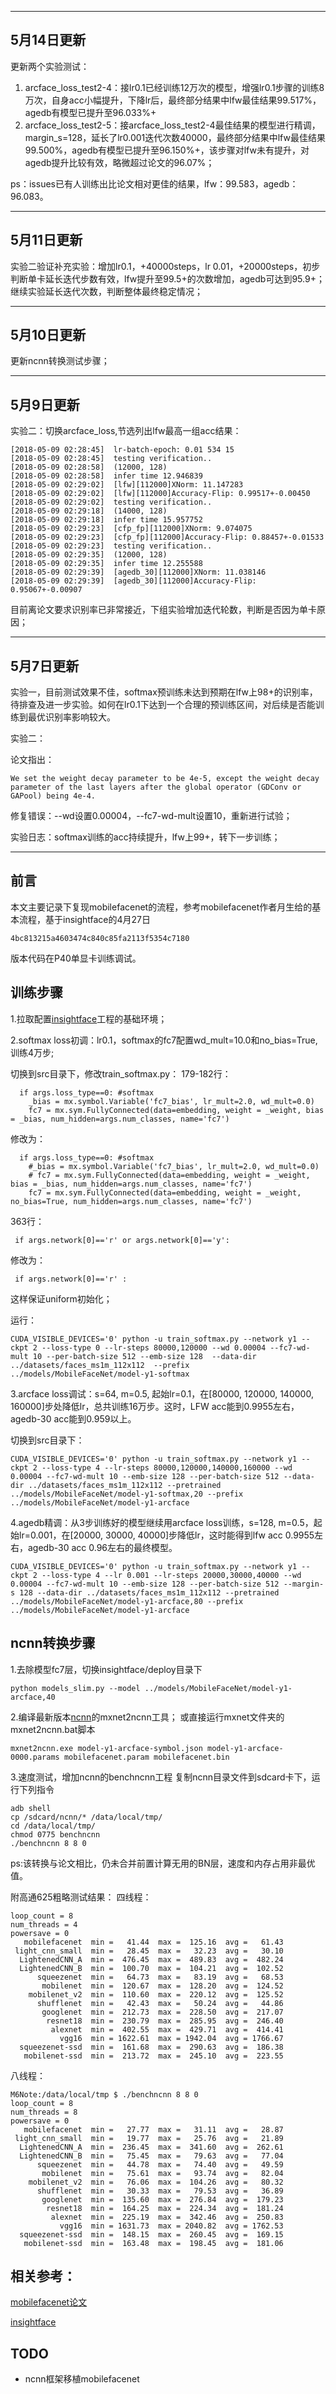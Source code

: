 
---
## 5月14日更新
更新两个实验测试：

1. arcface_loss_test2-4：接lr0.1已经训练12万次的模型，增强lr0.1步骤的训练8万次，自身acc小幅提升，下降lr后，最终部分结果中lfw最佳结果99.517%，agedb有模型已提升至96.033%+
2. arcface_loss_test2-5：接arcface_loss_test2-4最佳结果的模型进行精调，margin_s=128，延长了lr0.001迭代次数40000，最终部分结果中lfw最佳结果99.500%，agedb有模型已提升至96.150%+，该步骤对lfw未有提升，对agedb提升比较有效，略微超过论文的96.07%；

ps：issues已有人训练出比论文相对更佳的结果，lfw：99.583，agedb：96.083。



---
## 5月11日更新

实验二验证补充实验：增加lr0.1，+40000steps，lr 0.01，+20000steps，初步判断单卡延长迭代步数有效，lfw提升至99.5+的次数增加，agedb可达到95.9+；继续实验延长迭代次数，判断整体最终稳定情况；

---
## 5月10日更新

更新ncnn转换测试步骤；

---
## 5月9日更新
实验二：切换arcface_loss,节选列出lfw最高一组acc结果：

```
[2018-05-09 02:28:45]  lr-batch-epoch: 0.01 534 15
[2018-05-09 02:28:45]  testing verification..
[2018-05-09 02:28:58]  (12000, 128)
[2018-05-09 02:28:58]  infer time 12.946839
[2018-05-09 02:29:02]  [lfw][112000]XNorm: 11.147283
[2018-05-09 02:29:02]  [lfw][112000]Accuracy-Flip: 0.99517+-0.00450
[2018-05-09 02:29:02]  testing verification..
[2018-05-09 02:29:18]  (14000, 128)
[2018-05-09 02:29:18]  infer time 15.957752
[2018-05-09 02:29:23]  [cfp_fp][112000]XNorm: 9.074075
[2018-05-09 02:29:23]  [cfp_fp][112000]Accuracy-Flip: 0.88457+-0.01533
[2018-05-09 02:29:23]  testing verification..
[2018-05-09 02:29:35]  (12000, 128)
[2018-05-09 02:29:35]  infer time 12.255588
[2018-05-09 02:29:39]  [agedb_30][112000]XNorm: 11.038146
[2018-05-09 02:29:39]  [agedb_30][112000]Accuracy-Flip: 0.95067+-0.00907
```

目前离论文要求识别率已非常接近，下组实验增加迭代轮数，判断是否因为单卡原因；


---
## 5月7日更新

实验一，目前测试效果不佳，softmax预训练未达到预期在lfw上98+的识别率，待排查及进一步实验。如何在lr0.1下达到一个合理的预训练区间，对后续是否能训练到最优识别率影响较大。

实验二：

论文指出：
```
We set the weight decay parameter to be 4e-5, except the weight decay 
parameter of the last layers after the global operator (GDConv or GAPool) being 4e-4. 
```

修复错误：--wd设置0.00004，--fc7-wd-mult设置10，重新进行试验；

实验日志：softmax训练的acc持续提升，lfw上99+，转下一步训练；

---

## 前言

本文主要记录下复现mobilefacenet的流程，参考mobilefacenet作者月生给的基本流程，基于insightface的4月27日
```
4bc813215a4603474c840c85fa2113f5354c7180
```
版本代码在P40单显卡训练调试。

## 训练步骤
1.拉取配置[insightface](https://github.com/deepinsight/insightface)工程的基础环境；

2.softmax loss初调：lr0.1，softmax的fc7配置wd_mult=10.0和no_bias=True,训练4万步;

切换到src目录下，修改train_softmax.py：
179-182行：
```
  if args.loss_type==0: #softmax
    _bias = mx.symbol.Variable('fc7_bias', lr_mult=2.0, wd_mult=0.0)
    fc7 = mx.sym.FullyConnected(data=embedding, weight = _weight, bias = _bias, num_hidden=args.num_classes, name='fc7')
```
修改为：

```
  if args.loss_type==0: #softmax
    #_bias = mx.symbol.Variable('fc7_bias', lr_mult=2.0, wd_mult=0.0)
    # fc7 = mx.sym.FullyConnected(data=embedding, weight = _weight, bias = _bias, num_hidden=args.num_classes, name='fc7')
    fc7 = mx.sym.FullyConnected(data=embedding, weight = _weight, no_bias=True, num_hidden=args.num_classes, name='fc7')
```

363行：

```
 if args.network[0]=='r' or args.network[0]=='y':
```
修改为：

```
 if args.network[0]=='r' :
```
这样保证uniform初始化；


运行：
```
CUDA_VISIBLE_DEVICES='0' python -u train_softmax.py --network y1 --ckpt 2 --loss-type 0 --lr-steps 80000,120000 --wd 0.00004 --fc7-wd-mult 10 --per-batch-size 512 --emb-size 128  --data-dir  ../datasets/faces_ms1m_112x112  --prefix ../models/MobileFaceNet/model-y1-softmax
```
 

3.arcface loss调试：s=64, m=0.5, 起始lr=0.1，在[80000, 120000, 140000, 160000]步处降低lr，总共训练16万步。这时，LFW acc能到0.9955左右，agedb-30 acc能到0.959以上。

切换到src目录下：

```
CUDA_VISIBLE_DEVICES='0' python -u train_softmax.py --network y1 --ckpt 2 --loss-type 4 --lr-steps 80000,120000,140000,160000 --wd 0.00004 --fc7-wd-mult 10 --emb-size 128 --per-batch-size 512 --data-dir ../datasets/faces_ms1m_112x112 --pretrained ../models/MobileFaceNet/model-y1-softmax,20 --prefix ../models/MobileFaceNet/model-y1-arcface
```

4.agedb精调：从3步训练好的模型继续用arcface loss训练，s=128, m=0.5，起始lr=0.001，在[20000, 30000, 40000]步降低lr，这时能得到lfw acc 0.9955左右，agedb-30 acc 0.96左右的最终模型。

```
CUDA_VISIBLE_DEVICES='0' python -u train_softmax.py --network y1 --ckpt 2 --loss-type 4 --lr 0.001 --lr-steps 20000,30000,40000 --wd 0.00004 --fc7-wd-mult 10 --emb-size 128 --per-batch-size 512 --margin-s 128 --data-dir ../datasets/faces_ms1m_112x112 --pretrained ../models/MobileFaceNet/model-y1-arcface,80 --prefix ../models/MobileFaceNet/model-y1-arcface
```



## ncnn转换步骤

1.去除模型fc7层，切换insightface/deploy目录下

```
python models_slim.py --model ../models/MobileFaceNet/model-y1-arcface,40
```

2.编译最新版本[ncnn](https://github.com/Tencent/ncnn)的mxnet2ncnn工具；
或直接运行mxnet文件夹的mxnet2ncnn.bat脚本


```
mxnet2ncnn.exe model-y1-arcface-symbol.json model-y1-arcface-0000.params mobilefacenet.param mobilefacenet.bin
```
3.速度测试，增加ncnn的benchncnn工程
复制ncnn目录文件到sdcard卡下，运行下列指令
```
adb shell
cp /sdcard/ncnn/* /data/local/tmp/
cd /data/local/tmp/
chmod 0775 benchncnn
./benchncnn 8 8 0
```
ps:该转换与论文相比，仍未合并前置计算无用的BN层，速度和内存占用非最优值。

附高通625粗略测试结果：
四线程：
```
loop_count = 8
num_threads = 4
powersave = 0
   mobilefacenet  min =   41.44  max =  125.16  avg =   61.43
 light_cnn_small  min =   28.45  max =   32.23  avg =   30.10
  LightenedCNN_A  min =  476.45  max =  489.83  avg =  482.24
  LightenedCNN_B  min =  100.70  max =  104.21  avg =  102.52
      squeezenet  min =   64.73  max =   83.19  avg =   68.53
       mobilenet  min =  120.67  max =  128.20  avg =  124.52
    mobilenet_v2  min =  110.60  max =  220.12  avg =  125.52
      shufflenet  min =   42.43  max =   50.24  avg =   44.86
       googlenet  min =  212.73  max =  228.50  avg =  217.07
        resnet18  min =  230.79  max =  285.95  avg =  246.40
         alexnet  min =  402.55  max =  429.71  avg =  414.41
           vgg16  min = 1622.61  max = 1942.04  avg = 1766.67
  squeezenet-ssd  min =  161.68  max =  290.63  avg =  186.38
   mobilenet-ssd  min =  213.72  max =  245.10  avg =  223.55

```
八线程：
```
M6Note:/data/local/tmp $ ./benchncnn 8 8 0
loop_count = 8
num_threads = 8
powersave = 0
   mobilefacenet  min =   27.77  max =   31.11  avg =   28.87
 light_cnn_small  min =   19.77  max =   25.76  avg =   21.89
  LightenedCNN_A  min =  236.45  max =  341.60  avg =  262.61
  LightenedCNN_B  min =   75.45  max =   79.63  avg =   77.04
      squeezenet  min =   44.78  max =   74.40  avg =   49.59
       mobilenet  min =   75.61  max =   93.74  avg =   82.04
    mobilenet_v2  min =   76.06  max =  104.26  avg =   80.32
      shufflenet  min =   30.33  max =   79.53  avg =   36.89
       googlenet  min =  135.60  max =  276.84  avg =  179.23
        resnet18  min =  164.25  max =  224.34  avg =  181.24
         alexnet  min =  225.19  max =  342.46  avg =  250.83
           vgg16  min = 1631.73  max = 2040.82  avg = 1762.53
  squeezenet-ssd  min =  148.15  max =  260.45  avg =  169.15
   mobilenet-ssd  min =  163.48  max =  198.45  avg =  181.06

```

## 相关参考：

[mobilefacenet论文](https://arxiv.org/abs/1804.07573)

[insightface](https://github.com/deepinsight/insightface)

## TODO

- ncnn框架移植mobilefacenet